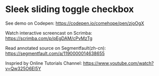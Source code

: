 # Sleek sliding toggle checkbox

See demo on Codepen: https://codepen.io/comehope/pen/zjoOgX

Watch interactive screencast on Scrimba: https://scrimba.com/p/pEgDAM/cPvMzTg

Read annotated source on Segmentfault(zh-cn): https://segmentfault.com/a/1190000014638655

Inspried by Online Tutorials Channel: https://www.youtube.com/watch?v=Qw325O6El5Y